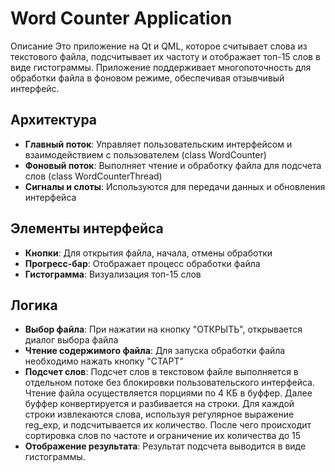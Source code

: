 # Word Counter Application ## 
Описание 
Это приложение на Qt и QML, которое считывает слова из текстового файла, подсчитывает их частоту и отображает топ-15 слов в виде гистограммы. 
Приложение поддерживает многопоточность для обработки файла в фоновом режиме, обеспечивая отзывчивый интерфейс.

## Архитектура
- **Главный поток**: Управляет пользовательским интерфейсом и взаимодействием с пользователем (class WordCounter)
- **Фоновый поток**: Выполняет чтение и обработку файла для подсчета слов (class WordCounterThread)
- **Сигналы и слоты**: Используются для передачи данных и обновления интерфейса 

## Элементы интерфейса 
- **Кнопки**: Для открытия файла, начала, отмены обработки
- **Прогресс-бар**: Отображает процесс обработки файла
- **Гистограмма**: Визуализация топ-15 слов

## Логика 
- **Выбор файла**: При нажатии на кнопку "ОТКРЫТЬ", открывается диалог выбора файла
- **Чтение содержимого файла**: Для запуска обработки файла необходимо нажать кнопку "СТАРТ"  
- **Подсчет слов**: Подсчет слов в текстовом файле выполняется в отдельном потоке без блокировки пользовательского интерфейса. Чтение файла осуществляется порциями по 4 КБ в буффер. Далее буффер конвертируется и разбивается на строки. Для каждой строки извлекаются слова, используя регулярное выражение reg_exp, и подсчитывается их количество. После чего происходит сортировка слов по частоте и ограничение их количества до 15
- **Отображение результата**: Результат подсчета выводится в виде гистограммы.
